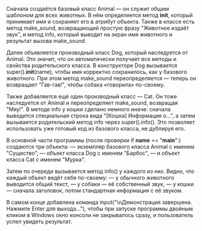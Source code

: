 Сначала создаётся базовый класс Animal — он служит общим шаблоном для всех животных. В нём определяется метод __init__, который принимает имя и сохраняет его в атрибут объекта. Также в классе есть метод make_sound, возвращающий простую фразу "Животное издаёт звук", и метод info, который выводит на экран имя животного и результат вызова make_sound.

Далее объявляется производный класс Dog, который наследуется от Animal. Это значит, что он автоматически получает все методы и свойства родительского класса. В конструкторе Dog вызывается super().__init__(name), чтобы имя корректно сохранилось, как у базового животного. При этом метод make_sound переопределяется — теперь он возвращает "Гав-гав!", чтобы собака «говорила» по-своему.

Также добавляется ещё один производный класс — Cat. Он тоже наследуется от Animal и переопределяет make_sound, возвращая "Мяу!". В методе info у кошки сделано немного иначе: сначала выводится специальная строка вида "[Кошка] Информация о...", а затем вызывается родительский метод info через super().info(). Это позволяет использовать уже готовый код из базового класса, не дублируя его.

В основной части программы (после проверки if __name__ == "__main__":) создаются три объекта:
— экземпляр базового класса Animal с именем "Существо",
— объект класса Dog с именем "Барбос",
— и объект класса Cat с именем "Мурка".

Затем по очереди вызывается метод info() у каждого из них. Видно, что каждый объект ведёт себя по-своему:
— у обычного животного выводится общий текст,
— у собаки — её собственный звук,
— у кошки — сначала заголовок, потом стандартная информация с её звуком.

В самом конце добавлена команда input("\nДемонстрация завершена. Нажмите Enter для выхода..."), чтобы при запуске программы двойным кликом в Windows окно консоли не закрывалось сразу, и пользователь успел увидеть результат.
